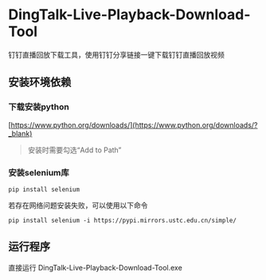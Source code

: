 # DingTalk-Live-Playback-Download-Tool
钉钉直播回放下载工具，使用钉钉分享链接一键下载钉钉直播回放视频

## 安装环境依赖
### 下载安装python
[https://www.python.org/downloads/](https://www.python.org/downloads/?_blank)
> 安装时需要勾选“Add to Path”
### 安装selenium库
    pip install selenium
若存在网络问题安装失败，可以使用以下命令

    pip install selenium -i https://pypi.mirrors.ustc.edu.cn/simple/

## 运行程序
直接运行 DingTalk-Live-Playback-Download-Tool.exe
